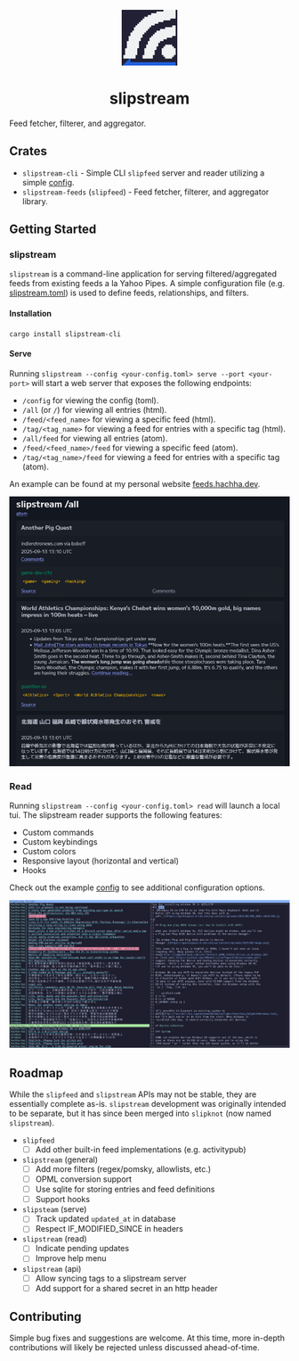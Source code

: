 <p align="center">
  <a href="https://github.com/harrisonhall/slipstream" align="center">
    <img alt="slipstream" src="https://github.com/HarrisonHall/slipstream/blob/main/crates/slipstream-cli/src/modes/serve/web/content/favicon.png" width="100" />
  </a>
</p>
<h1 align="center">slipstream</h1>

Feed fetcher, filterer, and aggregator.

## Crates

- `slipstream-cli` - Simple CLI `slipfeed` server and reader utilizing a simple
  [config](https://github.com/HarrisonHall/slipstream/blob/main/examples/config/slipstream.toml).
- `slipstream-feeds` (`slipfeed`) - Feed fetcher, filterer, and aggregator
  library.

## Getting Started

### slipstream

`slipstream` is a command-line application for serving filtered/aggregated feeds
from existing feeds a la Yahoo Pipes. A simple configuration file (e.g.
[slipstream.toml](https://github.com/HarrisonHall/slipstream/blob/main/examples/config/slipstream.toml))
is used to define feeds, relationships, and filters.

#### Installation

`cargo install slipstream-cli`

#### Serve

Running `slipstream --config <your-config.toml> serve --port <your-port>` will
start a web server that exposes the following endpoints:

- `/config` for viewing the config (toml).
- `/all` (or `/`) for viewing all entries (html).
- `/feed/<feed_name>` for viewing a specific feed (html).
- `/tag/<tag_name>` for viewing a feed for entries with a specific tag (html).
- `/all/feed` for viewing all entries (atom).
- `/feed/<feed_name>/feed` for viewing a specific feed (atom).
- `/tag/<tag_name>/feed` for viewing a feed for entries with a specific tag
  (atom).

An example can be found at my personal website
[feeds.hachha.dev](https://feeds.hachha.dev/).

![web screenshot](https://github.com/HarrisonHall/slipstream/blob/main/examples/media/web.png)

### Read

Running `slipstream --config <your-config.toml> read` will launch a local tui.
The slipstream reader supports the following features:

- Custom commands
- Custom keybindings
- Custom colors
- Responsive layout (horizontal and vertical)
- Hooks

Check out the example
[config](https://github.com/HarrisonHall/slipstream/blob/main/examples/config/slipreader.toml)
to see additional configuration options.

![cli screenshot](https://github.com/HarrisonHall/slipstream/blob/main/examples/media/cli.png)

## Roadmap

While the `slipfeed` and `slipstream` APIs may not be stable, they are
essentially complete as-is. `slipstream` development was originally intended to
be separate, but it has since been merged into `slipknot` (now named
`slipstream`).

- `slipfeed`
  - [ ] Add other built-in feed implementations (e.g. activitypub)
- `slipstream` (general)
  - [ ] Add more filters (regex/pomsky, allowlists, etc.)
  - [ ] OPML conversion support
  - [ ] Use sqlite for storing entries and feed definitions
  - [ ] Support hooks
- `slipsteam` (serve)
  - [ ] Track updated `updated_at` in database
  - [ ] Respect IF_MODIFIED_SINCE in headers
- `slipstream` (read)
  - [ ] Indicate pending updates
  - [ ] Improve help menu
- `slipstream` (api)
  - [ ] Allow syncing tags to a slipstream server
  - [ ] Add support for a shared secret in an http header

## Contributing

Simple bug fixes and suggestions are welcome. At this time, more in-depth
contributions will likely be rejected unless discussed ahead-of-time.
